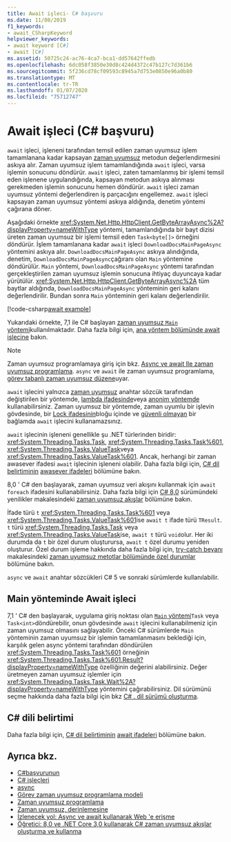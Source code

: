 ```yaml
---
title: Await işleci- C# başvuru
ms.date: 11/08/2019
f1_keywords:
- await_CSharpKeyword
helpviewer_keywords:
- await keyword [C#]
- await [C#]
ms.assetid: 50725c24-ac76-4ca7-bca1-dd57642ffedb
ms.openlocfilehash: 6dc058f3850e30d8c424d4372c47b127c7d361b6
ms.sourcegitcommit: 5f236cd78cf09593c8945a7d753e0850e96a0b80
ms.translationtype: MT
ms.contentlocale: tr-TR
ms.lasthandoff: 01/07/2020
ms.locfileid: "75712747"
---
```

# <a name="await-operator-c-reference"></a>Await işleci (C# başvuru)

`await` işleci, işleneni tarafından temsil edilen zaman uyumsuz işlem tamamlanana kadar kapsayan [zaman uyumsuz](../keywords/async.md) metodun değerlendirmesini askıya alır. Zaman uyumsuz işlem tamamlandığında `await` işleci, varsa işlemin sonucunu döndürür. `await` işleci, zaten tamamlanmış bir işlemi temsil eden işlenene uygulandığında, kapsayan metodun askıya alınması gerekmeden işlemin sonucunu hemen döndürür. `await` işleci zaman uyumsuz yöntemi değerlendiren iş parçacığını engellemez. `await` işleci kapsayan zaman uyumsuz yöntemi askıya aldığında, denetim yöntemi çağırana döner.

Aşağıdaki örnekte <xref:System.Net.Http.HttpClient.GetByteArrayAsync%2A?displayProperty=nameWithType> yöntemi, tamamlandığında bir bayt dizisi üreten zaman uyumsuz bir işlemi temsil eden `Task<byte[]>` örneğini döndürür. İşlem tamamlanana kadar `await` işleci `DownloadDocsMainPageAsync` yöntemini askıya alır. `DownloadDocsMainPageAsync` askıya alındığında, denetim, `DownloadDocsMainPageAsync`çağıranı olan `Main` yöntemine döndürülür. `Main` yöntemi, `DownloadDocsMainPageAsync` yöntemi tarafından gerçekleştirilen zaman uyumsuz işlemin sonucuna ihtiyaç duyuncaya kadar yürütülür. <xref:System.Net.Http.HttpClient.GetByteArrayAsync%2A> tüm baytlar aldığında, `DownloadDocsMainPageAsync` yönteminin geri kalanı değerlendirilir. Bundan sonra `Main` yönteminin geri kalanı değerlendirilir.

[!code-csharp[await example](~/samples/csharp/language-reference/operators/AwaitOperator.cs)]

Yukarıdaki örnekte, 7,1 ile C# başlayan [zaman uyumsuz `Main` yöntemi](../../programming-guide/main-and-command-args/index.md)kullanılmaktadır. Daha fazla bilgi için, [ana yöntem bölümünde await işlecine](#await-operator-in-the-main-method) bakın.

> [!NOTE]
> Zaman uyumsuz programlamaya giriş için bkz. [Async ve await Ile zaman uyumsuz programlama](../../programming-guide/concepts/async/index.md). `async` ve `await` ile zaman uyumsuz programlama, [görev tabanlı zaman uyumsuz düzene](../../../standard/asynchronous-programming-patterns/task-based-asynchronous-pattern-tap.md)uyar.

`await` işlecini yalnızca [zaman uyumsuz](../keywords/async.md) anahtar sözcük tarafından değiştirilen bir yöntemde, [lambda ifadesinde](../../programming-guide/statements-expressions-operators/lambda-expressions.md)veya [anonim yöntemde](delegate-operator.md) kullanabilirsiniz. Zaman uyumsuz bir yöntemde, zaman uyumlu bir işlevin gövdesinde, bir [Lock ifadesinin](../keywords/lock-statement.md)bloğu içinde ve [güvenli olmayan](../keywords/unsafe.md) bir bağlamda `await` işlecini kullanamazsınız.

`await` işlecinin işleneni genellikle şu .NET türlerinden biridir: <xref:System.Threading.Tasks.Task>, <xref:System.Threading.Tasks.Task%601>, <xref:System.Threading.Tasks.ValueTask>veya <xref:System.Threading.Tasks.ValueTask%601>. Ancak, herhangi bir zaman awasever ifadesi `await` işlecinin işleneni olabilir. Daha fazla bilgi için, [ C# dil belirtiminin](~/_csharplang/spec/introduction.md) [awasever ifadeleri](~/_csharplang/spec/expressions.md#awaitable-expressions) bölümüne bakın.

8,0 ' C# den başlayarak, zaman uyumsuz veri akışını kullanmak için `await foreach` ifadesini kullanabilirsiniz. Daha fazla bilgi için [ C# 8,0](../../whats-new/csharp-8.md) sürümündeki yenilikler makalesindeki [zaman uyumsuz akışlar](../../whats-new/csharp-8.md#asynchronous-streams) bölümüne bakın.

İfade türü `t` <xref:System.Threading.Tasks.Task%601> veya <xref:System.Threading.Tasks.ValueTask%601>ise `await t` ifade türü `TResult`. `t` türü <xref:System.Threading.Tasks.Task> veya <xref:System.Threading.Tasks.ValueTask>ise, `await t` türü `void`olur. Her iki durumda da `t` bir özel durum oluşturursa, `await t` özel durumu yeniden oluşturur. Özel durum işleme hakkında daha fazla bilgi için, [try-catch beyanı](../keywords/try-catch.md) makalesindeki [zaman uyumsuz metotlar bölümünde özel durumlar](../keywords/try-catch.md#exceptions-in-async-methods) bölümüne bakın.

`async` ve `await` anahtar sözcükleri C# 5 ve sonraki sürümlerde kullanılabilir.

## <a name="await-operator-in-the-main-method"></a>Main yönteminde Await işleci

7,1 ' C# den başlayarak, uygulama giriş noktası olan [`Main` yöntemi](../../programming-guide/main-and-command-args/index.md)`Task` veya `Task<int>`döndürebilir, onun gövdesinde `await` işlecini kullanabilmeniz için zaman uyumsuz olmasını sağlayabilir. Önceki C# sürümlerde `Main` yönteminin zaman uyumsuz bir işlemin tamamlanmasını beklediği için, karşılık gelen async yöntemi tarafından döndürülen <xref:System.Threading.Tasks.Task%601> örneğinin <xref:System.Threading.Tasks.Task%601.Result?displayProperty=nameWithType> özelliğinin değerini alabilirsiniz. Değer üretmeyen zaman uyumsuz işlemler için <xref:System.Threading.Tasks.Task.Wait%2A?displayProperty=nameWithType> yöntemini çağırabilirsiniz. Dil sürümünü seçme hakkında daha fazla bilgi için bkz [ C# . dil sürümü oluşturma](../configure-language-version.md).

## <a name="c-language-specification"></a>C# dili belirtimi

Daha fazla bilgi için, [ C# dil belirtiminin](~/_csharplang/spec/introduction.md) [await ifadeleri](~/_csharplang/spec/expressions.md#await-expressions) bölümüne bakın.

## <a name="see-also"></a>Ayrıca bkz.

- [C#başvurunun](../index.md)
- [C# işleçleri](index.md)
- [async](../keywords/async.md)
- [Görev zaman uyumsuz programlama modeli](../../programming-guide/concepts/async/task-asynchronous-programming-model.md)
- [Zaman uyumsuz programlama](../../async.md)
- [Zaman uyumsuz, derinlemesine](../../../standard/async-in-depth.md)
- [İzlenecek yol: Async ve await kullanarak Web 'e erişme](../../programming-guide/concepts/async/walkthrough-accessing-the-web-by-using-async-and-await.md)
- [Öğretici: 8,0 ve .NET Core 3,0 kullanarak C# zaman uyumsuz akışlar oluşturma ve kullanma](../../tutorials/generate-consume-asynchronous-stream.md)
